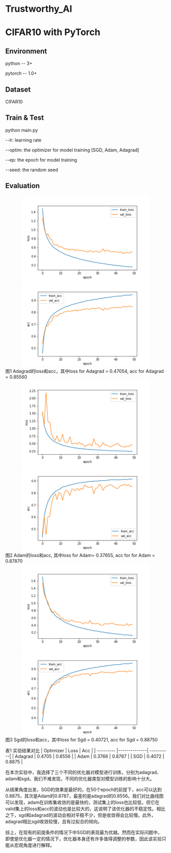 # Trustworthy_AI
# CIFAR10 with PyTorch

## Environment

python  --  3+

pytorch --  1.0+

## Dataset

CIFAR10

## Train & Test

python main.py 

--lr: learning rate

--optim: the optimizer for model training [SGD, Adam, Adagrad]

--ep:  the epoch for model training

--seed: the random seed

## Evaluation

<center class="half">    
  <img style="border-radius: 0.3125em;"     src="figure\ada_loss.png" width="400">    
  <img style="border-radius: 0.3125em;"     src="figure\ada_acc.png" width="400">    
  <br>    
</center>
图1 Adagrad的loss和acc，其中loss for Adagrad = 0.47054, acc for Adagrad = 0.85560


<center class="half">    
  <img style="border-radius: 0.3125em;"     src="figure\adam_loss.png" width="400">    
  <img style="border-radius: 0.3125em;"     src="figure\adam_acc.png" width="400">    
</center>
图2 Adam的loss和acc, 其中loss for Adam= 0.37655, acc for for Adam = 0.87870


<center class="half">    
  <img style="border-radius: 0.3125em;"     src="figure\sgd_loss.png" width="400">    
  <img style="border-radius: 0.3125em;"     src="figure\sgd_acc.png" width="400">    
  <br>    
</center>
图3 Sgd的loss和acc，其中loss for Sgd = 0.40721, acc for Sgd = 0.88750

<center class="half"> </center>  

表1 实验结果对比
| Optimizer |     Loss     | Acc       |
| --------- |--------------| ----------|
| Adagrad   |     0.4705   |    0.8556 |
| Adam      |     0.3766   |    0.8787 |
| SGD       |     0.4072   |    0.8875 |

在本次实验中，我选择了三个不同的优化器对模型进行训练，分别为adagrad、adam和sgd。我们不难发现，不同的优化器类型对模型训练的影响十分大。

从结果角度出发，SGD的效果是最好的，在50个epoch的前提下，acc可以达到0.8875，其次是Adam的0.8787，最差的是adagrad的0.8556。我们对比曲线图可以发现，adam在训练集收敛的是最快的，测试集上的loss也比较低，但它在valid集上的loss和acc的波动也是比较大的，这说明了该优化器的不稳定性。相比之下，sgd和adagrad的波动会相对平稳不少，但是收敛得会比较慢。此外，adagrad相比sgd收敛较慢，且有过拟合的倾向。

综上，在现有的前提条件的情况下中SGD的表现最为优越。然而在实际问题中，即使是优化器一定的情况下，优化器本身还有许多值得调整的参数，因此该实验只能从宏观角度进行解释。


